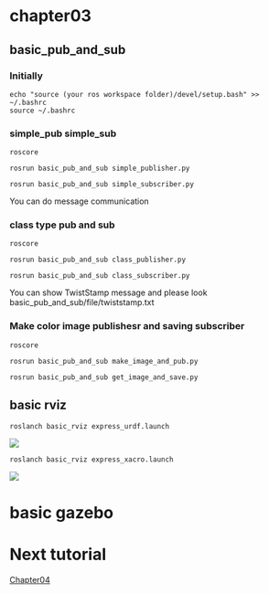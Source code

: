 # chapter03
## basic_pub_and_sub
### Initially
```
echo "source (your ros workspace folder)/devel/setup.bash" >> ~/.bashrc
source ~/.bashrc
```
### simple_pub simple_sub
```
roscore
```
```
rosrun basic_pub_and_sub simple_publisher.py
```
```
rosrun basic_pub_and_sub simple_subscriber.py
```
You can do message communication

### class type pub and sub
```
roscore
```
```
rosrun basic_pub_and_sub class_publisher.py
```
```
rosrun basic_pub_and_sub class_subscriber.py
```
You can show TwistStamp message and please look basic_pub_and_sub/file/twiststamp.txt

### Make color image publishesr and saving subscriber
```
roscore
```
```
rosrun basic_pub_and_sub make_image_and_pub.py
```
```
rosrun basic_pub_and_sub get_image_and_save.py
```





## basic rviz
```
roslanch basic_rviz express_urdf.launch
```
<img src="https://github.com/tsuchidashinya/arm_tutorial/blob/main/file/img/chapter03/image_1.png">

```
roslanch basic_rviz express_xacro.launch
```
<img src="https://github.com/tsuchidashinya/arm_tutorial/blob/main/file/img/chapter03/image_2.png">

# basic gazebo

# Next tutorial
<a href="https://github.com/tsuchidashinya/arm_tutorial/tree/main/chapter04">Chapter04</a>